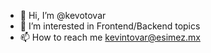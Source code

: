 - 👋 Hi, I’m @kevotovar
- 👀 I’m interested in Frontend/Backend topics
- 📫 How to reach me  kevintovar@esimez.mx

<!---
kevotovar/kevotovar is a ✨ special ✨ repository because its `README.md` (this file) appears on your GitHub profile.
You can click the Preview link to take a look at your changes.
--->
